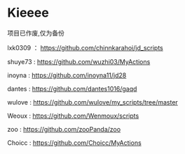 # Kieeee


项目已作废,仅为备份

lxk0309 ：  https://github.com/chinnkarahoi/jd_scripts

shuye73  :  https://github.com/wuzhi03/MyActions

inoyna :   https://github.com/inoyna11/jd28

dantes :  https://github.com/dantes1016/gaqd

wulove :  https://github.com/wulove/my_scripts/tree/master

Weoux :   https://github.com/Wenmoux/scripts

zoo :   https://github.com/zooPanda/zoo

Choicc  :   https://github.com/Choicc/MyActions

